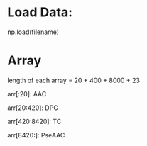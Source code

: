# Load Data: 
np.load(filename)
# Array
length of each array = 20 + 400 + 8000 + 23

arr[:20]: AAC

arr[20:420]: DPC

arr[420:8420]: TC

arr[8420:]: PseAAC

